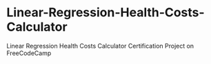 # Linear-Regression-Health-Costs-Calculator
Linear Regression Health Costs Calculator Certification Project on FreeCodeCamp
